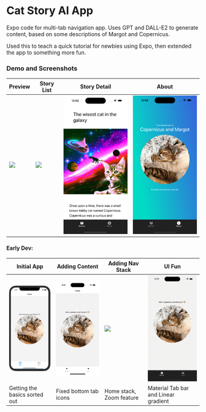 # Cat Story AI App

Expo code for multi-tab navigation app. Uses GPT and DALL-E2 to generate content, based on some descriptions of Margot and Copernicus.

Used this to teach a quick tutorial for newbies using Expo, then extended the app to something more fun.

### Demo and Screenshots
| Preview  | Story List | Story Detail |  About |
| ------------- | ------------- | ------------- |  ------------- 
<img src="./devnotes/Animation 4.gif" width="200"> | <img src="./devnotes/Screenshot 3.png" width="200"> | <img src="./devnotes/Screenshot 4.png" width="200"> |<img src="./devnotes/Screenshot 2.png" width="200"> |

#### Early Dev:
| Initial App  | Adding Content | Adding Nav Stack |  UI Fun |
| ------------- | ------------- | ------------- |  ------------- |
| <img src="./devnotes/screenshot.png" width="200">  | <img src="./devnotes/Animation 1.gif" width="200">  | <img src="./devnotes/Animation 2.gif" width="200"> | <img src="./devnotes/Animation 3.gif" width="200">
| Getting the basics sorted out  | Fixed bottom tab icons  | Home stack, Zoom feature | Material Tab bar and Linear gradient |
